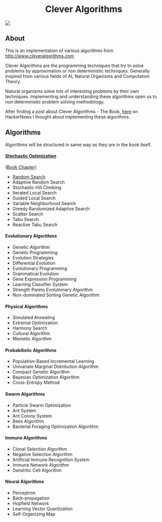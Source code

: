 <h1 align="center">Clever Algorithms</h1>
<img src="http://imgur.com/kyEH22M.jpg" align="center" />

## About

This is an implementation of various algorithms from http://www.cleveralgorithms.com

Clever Algorithms are the programming techniques that try to solve problems by approximation or non deterministic techniques. Generally inspired from various fields of AI, Natural Organisms and Computation Theory.

Natural organisms solve lots of interesting problems by their own techniques. Implementing and understanding these algorithms open us to non deterministic problem solving methodology.

After finding a post about Clever Algorithms - The Book, [here](https://news.ycombinator.com/item?id=11665878) on HackerNews I thought about implementing these algorithms.

## Algorithms
Algorithms will be structured in same way as they are in the book itself.

#### [Stochastic Optimization](https://github.com/sushantdhiman/clever-algorithms/tree/master/algos/stochastic)

([Book Chapter](http://cleveralgorithms.com/nature-inspired/stochastic.html))

* [Random Search](https://github.com/sushantdhiman/clever-algorithms/tree/master/algos/stochastic/random-search)
* Adaptive Random Search
* Stochastic Hill Climbing
* Iterated Local Search
* Guided Local Search
* Variable Neighborhood Search
* Greedy Randomized Adaptive Search
* Scatter Search
* Tabu Search
* Reactive Tabu Search

#### Evolutionary Algorithms
* Genetic Algorithm
* Genetic Programming
* Evolution Strategies
* Differential Evolution
* Evolutionary Programming
* Grammatical Evolution
* Gene Expression Programming
* Learning Classifier System
* Strength Pareto Evolutionary Algorithm
* Non-dominated Sorting Genetic Algorithm

#### Physical Algorithms
* Simulated Annealing
* Extremal Optimization
* Harmony Search
* Cultural Algorithm
* Memetic Algorithm

#### Probabilistic Algorithms
* Population-Based Incremental Learning
* Univariate Marginal Distribution Algorithm
* Compact Genetic Algorithm
* Bayesian Optimization Algorithm
* Cross-Entropy Method

#### Swarm Algorithms
* Particle Swarm Optimization
* Ant System
* Ant Colony System
* Bees Algorithm
* Bacterial Foraging Optimization Algorithm

#### Immune Algorithms
* Clonal Selection Algorithm
* Negative Selection Algorithm
* Artificial Immune Recognition System
* Immune Network Algorithm
* Dendritic Cell Algorithm

#### Neural Algorithms
* Perceptron
* Back-propagation
* Hopfield Network
* Learning Vector Quantization
* Self-Organizing Map
